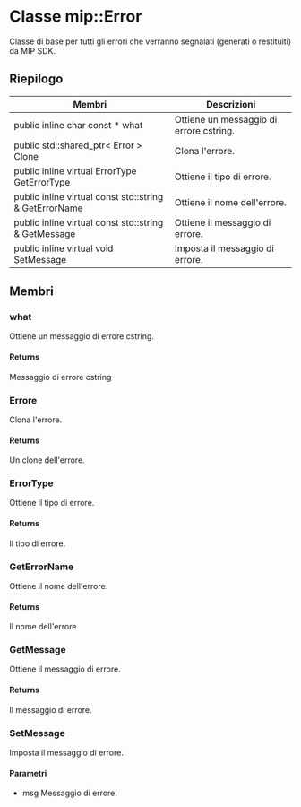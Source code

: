 # <a name="class-miperror"></a>Classe mip::Error 
Classe di base per tutti gli errori che verranno segnalati (generati o restituiti) da MIP SDK.
## <a name="summary"></a>Riepilogo
 Membri                        | Descrizioni                                
--------------------------------|---------------------------------------------
public inline char const  * what | Ottiene un messaggio di errore cstring.
public std::shared_ptr< Error > Clone | Clona l'errore.
public inline virtual ErrorType GetErrorType | Ottiene il tipo di errore.
public inline virtual const std::string & GetErrorName | Ottiene il nome dell'errore.
public inline virtual const std::string & GetMessage | Ottiene il messaggio di errore.
public inline virtual void SetMessage | Imposta il messaggio di errore.
## <a name="members"></a>Membri
### <a name="what"></a>what
Ottiene un messaggio di errore cstring.
#### <a name="returns"></a>Returns
Messaggio di errore cstring
### <a name="error"></a>Errore
Clona l'errore.
#### <a name="returns"></a>Returns
Un clone dell'errore.
### <a name="errortype"></a>ErrorType
Ottiene il tipo di errore.
#### <a name="returns"></a>Returns
Il tipo di errore.
### <a name="geterrorname"></a>GetErrorName
Ottiene il nome dell'errore.
#### <a name="returns"></a>Returns
Il nome dell'errore.
### <a name="getmessage"></a>GetMessage
Ottiene il messaggio di errore.
#### <a name="returns"></a>Returns
Il messaggio di errore.
### <a name="setmessage"></a>SetMessage
Imposta il messaggio di errore.
#### <a name="parameters"></a>Parametri
* msg Messaggio di errore.